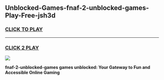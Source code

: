 
## Unblocked-Games-fnaf-2-unblocked-games-Play-Free-jsh3d
<h3>
<a href="https://premium76.site?title=fnaf-2-unblocked-games&ref=23A">CLICK TO PLAY</a></h3>
<hr>

<h3>
<a href="https://premium76.site?title=fnaf-2-unblocked-games&ref=23A">CLICK 2 PLAY</a>
  
</h3>

<a href="https://premium76.site?title=fnaf-2-unblocked-games&ref=23A"><img src="https://clearcache.store/games.png"></a>


**fnaf-2-unblocked-games games unblocked: Your Gateway to Fun and Accessible Online Gaming**
